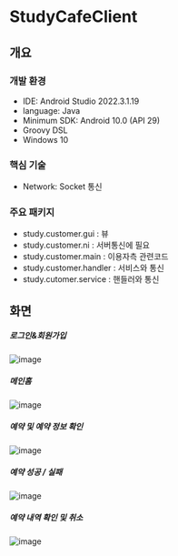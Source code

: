 # StudyCafeClient

## 개요

### 개발 환경
- IDE: Android Studio 2022.3.1.19
- language: Java
- Minimum SDK: Android 10.0 (API 29)
- Groovy DSL
- Windows 10

### 핵심 기술
- Network: Socket 통신

### 주요 패키지
- study.customer.gui : 뷰
- study.customer.ni : 서버통신에 필요
- study.customer.main : 이용자측 관련코드
- study.customer.handler : 서비스와 통신
- study.cutomer.service : 핸들러와 통신

## 화면

##### 로그인&회원가입
![image](https://github.com/user-attachments/assets/25084b9b-194c-4317-a4f0-eb7f6383fea7)

##### 메인홈
![image](https://github.com/user-attachments/assets/d0886316-2b99-4543-8dee-5ad0599161b9)

##### 예약 및 예약 정보 확인
![image](https://github.com/user-attachments/assets/5a52e5d9-e24b-420e-857c-ac6c62ea0adc)

##### 예약 성공 / 실패
![image](https://github.com/user-attachments/assets/a1a8eb3a-ec9c-490b-a1b8-e2ffc0c0eb0b)

##### 예약 내역 확인 및 취소
![image](https://github.com/user-attachments/assets/d8d2cb76-1dcd-4320-b676-e67a384a4f6b)
